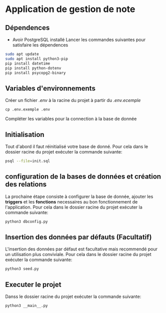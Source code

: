 # Application de gestion de note

## Dépendences

- Avoir PostgreSQL installé
  Lancer les commandes suivantes pour satisfaire les dépendences

```bash
sudo apt update
sudo apt install python3-pip
pip install datetime
pip install python-dotenv
pip install psycopg2-binary
```

## Variables d'environnements

Créer un fichier _.env_ à la racine du projet à partir du _.env.ecemple_

```
cp .env.exemple .env
```

Compléter les variables pour la connection à la base de donnée

## Initialisation

Tout d'abord il faut réinitialisé votre base de donné.
Pour cela dans le dossier racine du projet exécuter la commande suivante:

```bash
psql --file=init.sql
```

## configuration de la bases de données et création des relations

La prochaine étape consiste à configurer la base de donnée, ajouter les **triggers** et les **fonctions** necessaires au bon fonctionnement de l'application.
Pour cela dans le dossier racine du projet exécuter la commande suivante:

```bash
python3 dbconfig.py
```

## Insertion des données par défauts (Facultatif)

L'insertion des données par défaut est facultative mais recommendé pour un utilisation plus conviviale.
Pour cela dans le dossier racine du projet exécuter la commande suivante:

```bash
python3 seed.py
```

## Executer le projet

Danss le dossier racine du projet exécuter la commande suivante:

```bash
python3 __main__.py
```

